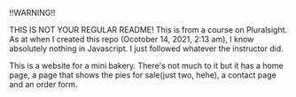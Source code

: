 !!WARNING!!

THIS IS NOT YOUR REGULAR README! This is from a course on Pluralsight. As at when I created this repo (Ocotober 14, 2021, 2:13 am), I know absolutely nothing in Javascript. I just followed whatever the instructor did.

This is a website for a mini bakery. There's not much to it but it has a home page, a page that shows the pies for sale(just two, hehe), a contact page and an order form.
